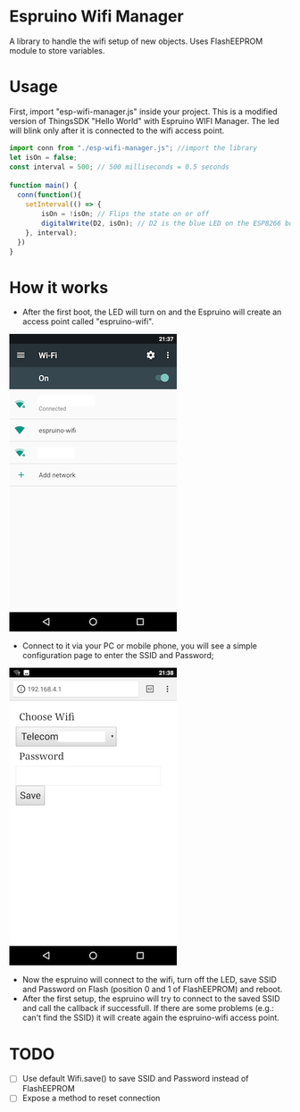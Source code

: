 # Espruino Wifi Manager
A library to handle the wifi setup of new objects. Uses FlashEEPROM module to store variables.

# Usage
First, import "esp-wifi-manager.js" inside your project.
This is a modified version of ThingsSDK "Hello World" with Espruino WIFI Manager. The led will blink only after it is connected to the wifi access point.

```javascript
import conn from "./esp-wifi-manager.js"; //import the library
let isOn = false;
const interval = 500; // 500 milliseconds = 0.5 seconds

function main() {
  conn(function(){
    setInterval(() => {
        isOn = !isOn; // Flips the state on or off
        digitalWrite(D2, isOn); // D2 is the blue LED on the ESP8266 boards
    }, interval);
  })
}
```
# How it works
- After the first boot, the LED will turn on and the Espruino will create an access point called "espruino-wifi".

![Wifi](./screens/_wifi.png)
- Connect to it via your PC or mobile phone, you will see a simple configuration page to enter the SSID and Password;

![HTML](./screens/_html.png)
- Now the espruino will connect to the wifi, turn off the LED, save SSID and Password on Flash (position 0 and 1 of FlashEEPROM) and reboot.
- After the first setup, the espruino will try to connect to the saved SSID and call the callback if successfull. If there are some problems (e.g.: can't find the SSID) it will create again the espruino-wifi access point.

# TODO
- [ ] Use default Wifi.save() to save SSID and Password instead of FlashEEPROM
- [ ] Expose a method to reset connection
